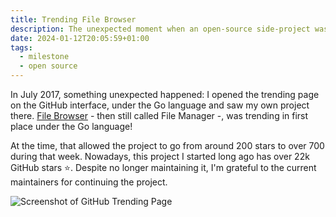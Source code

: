 ```yaml
---
title: Trending File Browser
description: The unexpected moment when an open-source side-project was trending in GitHub in 2017.
date: 2024-01-12T20:05:59+01:00
tags:
  - milestone
  - open source
---
```


In July 2017, something unexpected happened: I opened the trending page on the GitHub interface, under the Go language and saw my own project there. [File Browser](https://github.com/filebrowser/filebrowser) - then still called File Manager -, was trending in first place under the Go language!

At the time, that allowed the project to go from around 200 stars to over 700 during that week. Nowadays, this project I started long ago has over 22k GitHub stars ⭐️. Despite no longer maintaining it, I'm grateful to the current maintainers for continuing the project.

![Screenshot of GitHub Trending Page](/2024/01/12/trending-filebrowser/screenshot.jpeg?class=fw)
